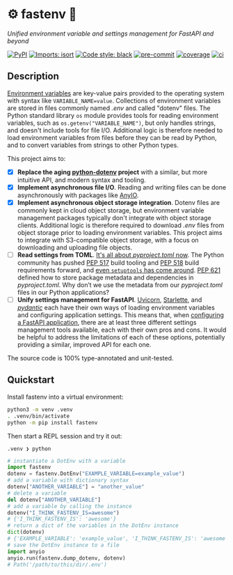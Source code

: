 # ⚙️ fastenv 🚀

_Unified environment variable and settings management for FastAPI and beyond_

[![PyPI](https://img.shields.io/pypi/v/fastenv?color=success)](https://pypi.org/project/fastenv/)
[![Imports: isort](https://img.shields.io/badge/%20imports-isort-%231674b1?style=flat&labelColor=ef8336)](https://pycqa.github.io/isort/)
[![Code style: black](https://img.shields.io/badge/code%20style-black-000000.svg)](https://black.readthedocs.io/en/stable/)
[![pre-commit](https://img.shields.io/badge/pre--commit-enabled-brightgreen?logo=pre-commit&logoColor=white)](https://github.com/pre-commit/pre-commit)
[![coverage](https://img.shields.io/badge/coverage-100%25-brightgreen?logo=pytest&logoColor=white)](https://coverage.readthedocs.io/en/latest/)
[![ci](https://github.com/br3ndonland/fastenv/workflows/ci/badge.svg)](https://github.com/br3ndonland/fastenv/actions/workflows/ci.yml)

## Description

[Environment variables](https://en.wikipedia.org/wiki/Environment_variable) are key-value pairs provided to the operating system with syntax like `VARIABLE_NAME=value`. Collections of environment variables are stored in files commonly named _.env_ and called "dotenv" files. The Python standard library `os` module provides tools for reading environment variables, such as `os.getenv("VARIABLE_NAME")`, but only handles strings, and doesn't include tools for file I/O. Additional logic is therefore needed to load environment variables from files before they can be read by Python, and to convert variables from strings to other Python types.

This project aims to:

-   [x] **Replace the aging [python-dotenv](https://github.com/theskumar/python-dotenv) project** with a similar, but more intuitive API, and modern syntax and tooling.
-   [x] **Implement asynchronous file I/O**. Reading and writing files can be done asynchronously with packages like [AnyIO](https://github.com/agronholm/anyio).
-   [x] **Implement asynchronous object storage integration**. Dotenv files are commonly kept in cloud object storage, but environment variable management packages typically don't integrate with object storage clients. Additional logic is therefore required to download _.env_ files from object storage prior to loading environment variables. This project aims to integrate with S3-compatible object storage, with a focus on downloading and uploading file objects.
-   [ ] **Read settings from TOML**. [It's all about _pyproject.toml_ now](https://snarky.ca/what-the-heck-is-pyproject-toml/). The Python community has pushed [PEP 517](https://www.python.org/dev/peps/pep-0517/) build tooling and [PEP 518](https://www.python.org/dev/peps/pep-0518/) build requirements forward, and [even `setuptools` has come around](https://setuptools.readthedocs.io/en/latest/build_meta.html). [PEP 621](https://www.python.org/dev/peps/pep-0621/) defined how to store package metadata and dependencies in _pyproject.toml_. Why don’t we use the metadata from our _pyproject.toml_ files in our Python applications?
-   [ ] **Unify settings management for FastAPI**. [Uvicorn](https://www.uvicorn.org/), [Starlette](https://www.starlette.io/config/), and _[pydantic](https://pydantic-docs.helpmanual.io/usage/settings/)_ each have their own ways of loading environment variables and configuring application settings. This means that, when [configuring a FastAPI application](https://fastapi.tiangolo.com/advanced/settings/), there are at least three different settings management tools available, each with their own pros and cons. It would be helpful to address the limitations of each of these options, potentially providing a similar, improved API for each one.

The source code is 100% type-annotated and unit-tested.

## Quickstart

Install fastenv into a virtual environment:

```sh
python3 -m venv .venv
. .venv/bin/activate
python -m pip install fastenv
```

Then start a REPL session and try it out:

```{ .sh .no-copy }
.venv ❯ python
```

```py
# instantiate a DotEnv with a variable
import fastenv
dotenv = fastenv.DotEnv("EXAMPLE_VARIABLE=example_value")
# add a variable with dictionary syntax
dotenv["ANOTHER_VARIABLE"] = "another_value"
# delete a variable
del dotenv["ANOTHER_VARIABLE"]
# add a variable by calling the instance
dotenv("I_THINK_FASTENV_IS=awesome")
# {'I_THINK_FASTENV_IS': 'awesome'}
# return a dict of the variables in the DotEnv instance
dict(dotenv)
# {'EXAMPLE_VARIABLE': 'example_value', 'I_THINK_FASTENV_IS': 'awesome'}
# save the DotEnv instance to a file
import anyio
anyio.run(fastenv.dump_dotenv, dotenv)
# Path('/path/to/this/dir/.env')
```
